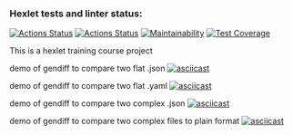 ### Hexlet tests and linter status:
[![Actions Status](https://github.com/dr-angekok/python-project-lvl2/workflows/hexlet-check/badge.svg)](https://github.com/dr-angekok/python-project-lvl2/actions)
[![Actions Status](https://github.com/dr-angekok/python-project-lvl2/workflows/Python%20package%20tests/badge.svg)](https://github.com/dr-angekok/python-project-lvl2/actions)
[![Maintainability](https://api.codeclimate.com/v1/badges/a99a88d28ad37a79dbf6/maintainability)](https://codeclimate.com/github/dr-angekok/python-project-lvl2/python-package/maintainability)
[![Test Coverage](https://api.codeclimate.com/v1/badges/a99a88d28ad37a79dbf6/test_coverage)](https://codeclimate.com/github/dr-angekok/python-project-lvl2/python-package/test_coverage)

This is a hexlet training course project

demo of gendiff to compare two flat .json
[![asciicast](https://asciinema.org/a/eFD1iLgf92pkszpCPfZtWpeBc.svg)](https://asciinema.org/a/eFD1iLgf92pkszpCPfZtWpeBc)

demo of gendiff to compare two flat .yaml
[![asciicast](https://asciinema.org/a/k7G3bhPQ26b6ElxuUHM4PcFsH.svg)](https://asciinema.org/a/k7G3bhPQ26b6ElxuUHM4PcFsH)

demo of gendiff to compare two complex .json
[![asciicast](https://asciinema.org/a/XzFbK0G75PK7Yul8EFtHA8jpr.svg)](https://asciinema.org/a/XzFbK0G75PK7Yul8EFtHA8jpr)

demo of gendiff to compare two complex files to plain format
[![asciicast](https://asciinema.org/a/NHo2RqbwKGroHQUFjkKQagEpS.svg)](https://asciinema.org/a/NHo2RqbwKGroHQUFjkKQagEpS)